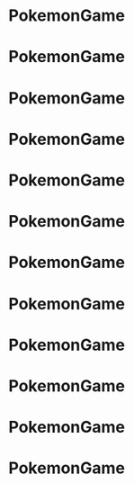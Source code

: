 # PokemonGame
# PokemonGame
# PokemonGame
# PokemonGame
# PokemonGame
# PokemonGame
# PokemonGame
# PokemonGame
# PokemonGame
# PokemonGame
# PokemonGame
# PokemonGame

